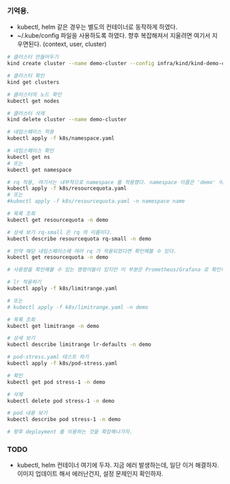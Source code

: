 ### 기억용.

- kubectl, helm 같은 경우는 별도의 컨테이너로 동작하게 하였다.
- ~/.kube/config 파일을 사용하도록 하였다. 향후 복잡해져서 지울려면 여기서 지우면된다. (context, user, cluster)

```bash
# 클러스터 만들어두기
kind create cluster --name demo-cluster --config infra/kind/kind-demo-cluster.yaml

# 클러스터 확인 
kind get clusters

# 클러스터의 노드 확인
kubectl get nodes

# 클러스터 삭제
kind delete cluster --name demo-cluster

# 네임스페이스 적용
kubectl apply -f k8s/namespace.yaml

# 네임스페이스 확인
kubectl get ns
# 또는
kubectl get namespace

# rq 적용, 여기서는 내부적으로 namespace 를 적용했다. namespace 이름은 'demo' 이다.
kubectl apply -f k8s/resourcequota.yaml
# 또는
#kubectl apply -f k8s/resourcequota.yaml -n namespace name

# 목록 조회
kubectl get resourcequota -n demo

# 상세 보기 rq-small 은 rq 의 이름이다.
kubectl describe resourcequota rq-small -n demo

# 만약 해당 네임스페이스에 여러 rq 가 적용되었다면 확인해볼 수 있다.
kubectl get resourcequota -n demo

# 사용량을 확인해볼 수 있는 명령어들이 있지만 이 부분은 Prometheus/Grafana 로 확인하는 것이 더 표준적인 방법일 것 같다.

# lr 적용하기
kubectl apply -f k8s/limitrange.yaml

# 또는
# kubectl apply -f k8s/limitrange.yaml -n demo

# 목록 조회
kubectl get limitrange -n demo

# 상세 보기
kubectl describe limitrange lr-defaults -n demo

# pod-stress.yaml 테스트 하기
kubectl apply -f k8s/pod-stress.yaml

# 확인
kubectl get pod stress-1 -n demo

# 삭제
kubectl delete pod stress-1 -n demo

# pod 내용 보기
kubectl describe pod stress-1 -n demo

# 향후 deployment 를 이용하는 것을 확장해나가자.
```
### TODO
- kubectl, helm 컨테이너 여기에 두자. 지금 에러 발생하는데, 일단 이거 해결하자. 이미지 업데이트 해서 에러난건지, 설정 문제인지 확인하자.